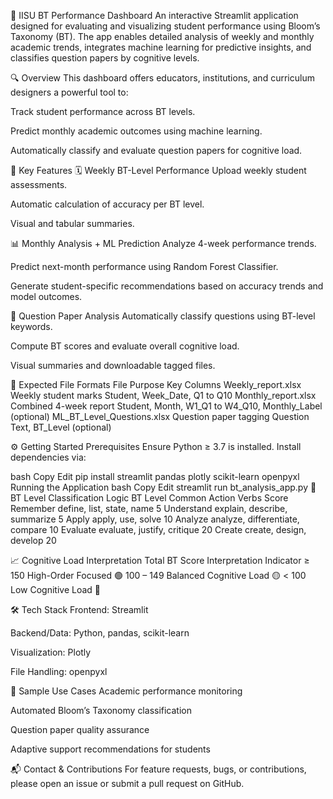 📘 IISU BT Performance Dashboard
An interactive Streamlit application designed for evaluating and visualizing student performance using Bloom’s Taxonomy (BT). The app enables detailed analysis of weekly and monthly academic trends, integrates machine learning for predictive insights, and classifies question papers by cognitive levels.

🔍 Overview
This dashboard offers educators, institutions, and curriculum designers a powerful tool to:

Track student performance across BT levels.

Predict monthly academic outcomes using machine learning.

Automatically classify and evaluate question papers for cognitive load.

🚀 Key Features
🗓 Weekly BT-Level Performance
Upload weekly student assessments.

Automatic calculation of accuracy per BT level.

Visual and tabular summaries.

📊 Monthly Analysis + ML Prediction
Analyze 4-week performance trends.

Predict next-month performance using Random Forest Classifier.

Generate student-specific recommendations based on accuracy trends and model outcomes.

🧠 Question Paper Analysis
Automatically classify questions using BT-level keywords.

Compute BT scores and evaluate overall cognitive load.

Visual summaries and downloadable tagged files.

📂 Expected File Formats
File	                         Purpose	                       Key Columns
Weekly_report.xlsx	           Weekly student marks	           Student, Week_Date, Q1 to Q10
Monthly_report.xlsx     	     Combined 4-week report	         Student, Month, W1_Q1 to W4_Q10, Monthly_Label (optional)
ML_BT_Level_Questions.xlsx	   Question paper tagging	         Question Text, BT_Level (optional)

⚙️ Getting Started
Prerequisites
Ensure Python ≥ 3.7 is installed. Install dependencies via:

bash
Copy
Edit
pip install streamlit pandas plotly scikit-learn openpyxl
Running the Application
bash
Copy
Edit
streamlit run bt_analysis_app.py
🧠 BT Level Classification Logic
BT Level	Common Action Verbs	Score
Remember	define, list, state, name	5
Understand	explain, describe, summarize	5
Apply	apply, use, solve	10
Analyze	analyze, differentiate, compare	10
Evaluate	evaluate, justify, critique	20
Create	create, design, develop	20

📈 Cognitive Load Interpretation
Total BT Score	Interpretation	Indicator
≥ 150	High-Order Focused	🟢
100 – 149	Balanced Cognitive Load	🟡
< 100	Low Cognitive Load	🔴

🛠 Tech Stack
Frontend: Streamlit

Backend/Data: Python, pandas, scikit-learn

Visualization: Plotly

File Handling: openpyxl

📎 Sample Use Cases
Academic performance monitoring

Automated Bloom’s Taxonomy classification

Question paper quality assurance

Adaptive support recommendations for students

📬 Contact & Contributions
For feature requests, bugs, or contributions, please open an issue or submit a pull request on GitHub.

